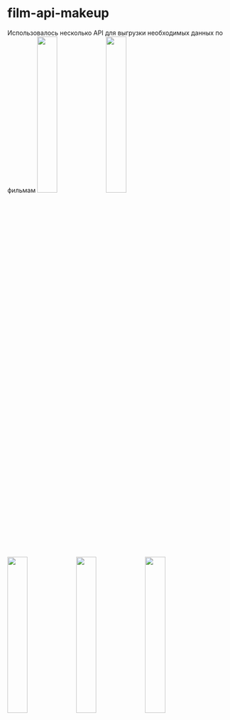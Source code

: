 # film-api-makeup
Использовалось несколько API для выгрузки необходимых данных по фильмам
<img src='https://user-images.githubusercontent.com/91464463/154521140-a585bce7-67ce-466b-881b-79d27cf6f3c5.png' width=30%/>
<img src='https://user-images.githubusercontent.com/91464463/154521156-0601e3cc-8c82-4a60-b2fe-ef1e272eada7.png' width=30%/>
<img src='https://user-images.githubusercontent.com/91464463/154521166-32e4fb7a-0c80-46dd-ae5d-bc372b930b59.png' width=30%/>
<img src='https://user-images.githubusercontent.com/91464463/154521169-ec6f411d-da9c-495f-9530-020b5800ea02.png' width=30%/>
<img src='https://user-images.githubusercontent.com/91464463/154521179-7df1c75d-d5e7-4702-a76b-0878b67c6f57.png' width=30%/>
